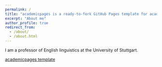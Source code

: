 ```yaml
---
permalink: /
title: "academicpages is a ready-to-fork GitHub Pages template for academic personal websites"
excerpt: "About me"
author_profile: true
redirect_from: 
  - /about/
  - /about.html
---
```


I am a professor of English linguistics at the University of Stuttgart. 


[academicpages template](https://github.com/academicpages/academicpages.github.io)


